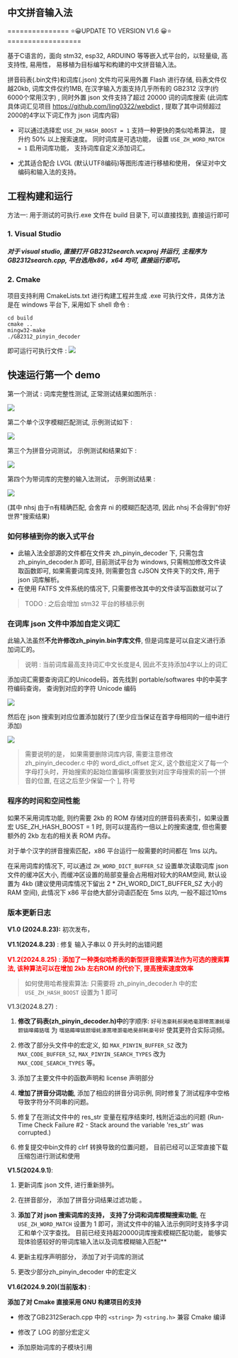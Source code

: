 ## 中文拼音输入法

=============== ⭐😀UPDATE TO VERSION V1.6 😀⭐ ==================

基于C语言的，面向 stm32, esp32, ARDUINO 等等嵌入式平台的，以轻量级, 高支持性, 易用性， 易移植为目标编写和构建的中文拼音输入法。

拼音码表(.bin文件)和词库(.json) 文件均可采用外置 Flash 进行存储, 码表文件仅越20kb, 词库文件仅约1MB, 在汉字输入方面支持几乎所有的 GB2312 汉字(约6000个常用汉字) , 同时外置 json 文件支持了超过 20000 词的词库搜索 (此词库具体词汇见项目 https://github.com/ling0322/webdict , 提取了其中词频超过2000的4字以下词汇作为 json 词库内容) 

- 可以通过选择宏 `USE_ZH_HASH_BOOST = 1` 支持一种更快的类似哈希算法， 提升约 50% 以上搜索速度。 同时词库是可选功能， 设置 `USE_ZH_WORD_MATCH = 1` 启用词库功能， 支持词库自定义添加词汇。

- 尤其适合配合 LVGL (默认UTF8编码)等图形库进行移植和使用， 保证对中文编码和输入法的支持。  

## 工程构建和运行

方法一: 用于测试的可执行.exe 文件在 build 目录下, 可以直接找到, 直接运行即可

### 1. Visual Studio

##### 对于 visual studio, 直接打开 GB2312search.vcxproj 并运行, 主程序为 GB2312search.cpp, 平台选用x86，x64 均可, 直接运行即可。

### 2. Cmake

项目支持利用 CmakeLists.txt 进行构建工程并生成 .exe 可执行文件，具体方法是在 windows 平台下, 采用如下 shell 命令 : 

```shell
cd build 
cmake ..
mingw32-make
./GB2312_pinyin_decoder
```

即可运行可执行文件 :
![](attachments/2024-09-20-00-31-32-image.png)

## 快速运行第一个 demo

第一个测试 :  词库完整性测试, 正常测试结果如图所示 : 

![](attachments/2024-08-28-01-23-01-image.png)

第二个单个汉字模糊匹配测试,  示例测试如下 :

![](attachments/2024-08-28-01-24-39-image.png)

第三个为拼音分词测试， 示例测试和结果如下 : 

![](attachments/2024-08-28-01-25-34-image.png)

第四个为带词库的完整的输入法测试， 示例测试结果 : 

![](attachments/2024-09-01-11-54-52-image.png)

(其中 nhsj 由于n有精确匹配, 会舍弃 ni 的模糊匹配选项, 因此 nhsj 不会得到"你好世界"搜索结果) 

### 如何移植到你的嵌入式平台

- 此输入法全部源的文件都在文件夹 zh_pinyin_decoder 下, 只需包含 zh_pinyin_decoder.h 即可, 目前测试平台为 windows, 只需稍加修改文件读取函数即可, 如果需要词库支持, 则需要包含 cJSON 文件夹下的文件, 用于 json 词库解析。 
- 在使用 FATFS 文件系统的情况下, 只需要修改其中的文件读写函数就可以了 

> TODO : 之后会增加 stm32 平台的移植示例

### 在词库 json 文件中添加自定义词汇

此输入法虽然**不允许修改zh_pinyin.bin字库文件**, 但是词库是可以自定义进行添加词汇的。

>  说明 :  当前词库最高支持词汇中文长度是4,  因此不支持添加4字以上的词汇 

添加词汇需要查询词汇的Unicode码，首先找到 portable/softwares 中的中英字符编码查询， 查询到对应的字符 Unicode 编码

![](attachments/2024-09-01-11-32-47-image.png)

然后在 json 搜索到对应位置添加就行了(至少应当保证在首字母相同的一组中进行添加)

![](attachments/2024-09-01-11-57-20-image.png)

> 需要说明的是， 如果需要删除词库内容, 需要注意修改 zh_pinyin_decoder.c 中的 word_dict_offset 定义, 这个数组定义了每一个字母打头时，开始搜索的起始位置偏移(需要放到对应字母搜索的前一个拼音的位置, 在这之后至少保留一个 ], 符号

### 程序的时间和空间性能

如果不采用词库功能, 则约需要 2kb 的 ROM 存储对应的拼音码表索引，如果设置宏 USE_ZH_HASH_BOOST = 1 时, 则可以提高约一倍以上的搜索速度, 但也需要额外的 2kb 左右的相关表 ROM 内存。

对于单个汉字的拼音搜索匹配，x86 平台运行一般需要的时间都在 1ms 以内。

在采用词库的情况下, 可以通过 `ZH_WORD_DICT_BUFFER_SZ` 设置单次读取词库 json 文件的缓冲区大小, 而缓冲区设置的局部变量会占用相对较大的RAM空间, 默认设置为 4kb (建议使用词库情况下留出 2 * ZH_WORD_DICT_BUFFER_SZ 大小的RAM 空间), 此情况下 x86 平台绝大部分词语匹配在 5ms 以内, 一般不超过10ms

### 版本更新日志

**V1.0 (2024.8.23):** 初次发布， 

**V1.1(2024.8.23)** : 修复 输入子串以 0 开头时的出错问题 

<b><mark style="background: transparent; color: red">V1.2(2024.8.25)</mark></b> : <b><mark style="background: transparent; color: red">添加了一种类似哈希表的新型拼音搜索算法作为可选的搜索算法, 该种算法可以在增加 2kb 左右ROM 的代价下, 提高搜索速度效率</mark></b>

>  如何使用哈希搜索算法: 只需要将 zh_pinyin_decoder.h  中的宏 `USE_ZH_HASH_BOOST` 设置为 1 即可  

V1.3(2024.8.27)  : 

1. **修改了码表(zh_pinyin_decoder.h)中**的字顺序:   `好号浩豪耗郝昊皓毫灏嚎蒿濠蚝壕颢镐嗥薅貉嚆` 为 `嚆貉薅嗥镐颢壕蚝濠蒿嚎灏毫皓昊郝耗豪号好` 使其更符合实际词频。

2. 修改了部分头文件中的宏定义, 如 `MAX_PINYIN_BUFFER_SZ` 改为  `MAX_CODE_BUFFER_SZ`, `MAX_PINYIN_SEARCH_TYPES` 改为 `MAX_CODE_SEARCH_TYPES` 等。 

3. 添加了主要文件中的函数声明和 license 声明部分 

4. **增加了拼音分词功能**, 添加了相应的拼音分词示例, 同时修复了测试程序中空格导致字符分不同串的问题。

5. 修复了在测试文件中的 res_str 变量在程序结束时, 栈附近溢出的问题 (Run-Time Check Failure #2 - Stack around the variable 'res_str' was corrupted.)

6. 修复提交中bin文件的 clrf 转换导致的位置问题， 目前已经可以正常直接下载压缩包进行测试和使用 

**V1.5(2024.9.1)**: 

1. 更新词库 json 文件, 进行重新排列。

2. 在拼音部分， 添加了拼音分词结果过滤功能 。

3. **添加了对 json 搜索词库的支持， 支持了分词和词库模糊搜索功能**, 在 `USE_ZH_WORD_MATCH` 设置为 1 即可，测试文件中的输入法示例同时支持多字词汇和单个汉字查找。 目前已经支持超20000词库搜索模糊匹配功能， 能够实现体验感较好的带词库输入法以及词库模糊输入匹配**

4. 更新主程序声明部分， 添加了对于词库的测试  

5. 更改少部分zh_pinyin_decoder 中的宏定义

**V1.6(2024.9.20)(当前版本)** : 

**添加了对 Cmake 直接采用 GNU 构建项目的支持**

- 修改了GB2312Serach.cpp 中的 `<string>` 为 `<string.h>` 兼容 Cmake 编译

- 修改了 LOG 的部分宏定义

- 添加原始词库的子模块引用
